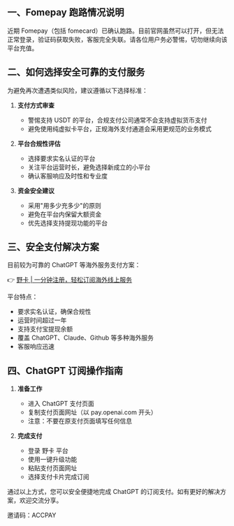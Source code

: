 ## 一、Fomepay 跑路情况说明

近期 Fomepay（包括 fomecard）已确认跑路。目前官网虽然可以打开，但无法正常登录，验证码获取失败，客服完全失联。请各位用户务必警惕，切勿继续向该平台充值。

## 二、如何选择安全可靠的支付服务

为避免再次遭遇类似风险，建议遵循以下选择标准：

1. **支付方式审查**
   - 警惕支持 USDT 的平台，合规支付公司通常不会支持虚拟货币支付
   - 避免使用纯虚拟卡平台，正规海外支付通道会采用更规范的业务模式

2. **平台合规性评估**
   - 选择要求实名认证的平台
   - 关注平台运营时长，避免选择新成立的小平台
   - 确认客服响应及时性和专业度

3. **资金安全建议**
   - 采用"用多少充多少"的原则
   - 避免在平台内保留大额资金
   - 优先选择支持提现功能的平台

## 三、安全支付解决方案

目前较为可靠的 ChatGPT 等海外服务支付方案：

👉 [野卡 | 一分钟注册，轻松订阅海外线上服务](https://bit.ly/bewildcard)

平台特点：
- 要求实名认证，确保合规性
- 运营时间超过一年
- 支持支付宝提现余额
- 覆盖 ChatGPT、Claude、Github 等多种海外服务
- 客服响应迅速

## 四、ChatGPT 订阅操作指南

1. **准备工作**
   - 进入 ChatGPT 支付页面
   - 复制支付页面网址（以 pay.openai.com 开头）
   - 注意：不要在原支付页面填写任何信息

2. **完成支付**
   - 登录 野卡 平台
   - 使用一键升级功能
   - 粘贴支付页面网址
   - 选择支付卡片完成订阅

通过以上方式，您可以安全便捷地完成 ChatGPT 的订阅支付。如有更好的解决方案，欢迎交流分享。

邀请码：ACCPAY